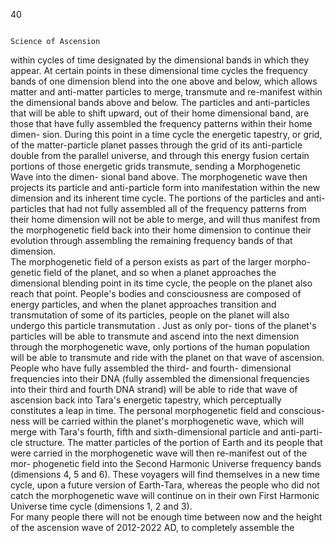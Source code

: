 40 
 
 

                                                                               
                                                                                                             Science of Ascension
within cycles of time designated by the dimensional bands in which they
appear. At certain points in these dimensional time cycles the frequency
bands of one dimension blend into the one above and below, which allows
matter and anti-matter particles to merge, transmute and re-manifest within
the dimensional bands above and below. The particles and anti-particles that
will be able to shift upward, out of their home dimensional band, are those
that have fully assembled the frequency patterns within their home dimen-
sion. During this point in a time cycle the energetic tapestry, or grid, of the
matter-particle planet passes through the grid of its anti-particle double from
the parallel universe, and through this energy fusion certain portions of those
energetic grids transmute, sending a Morphogenetic Wave  into the dimen-
sional band above. The morphogenetic wave then projects its particle and
anti-particle form into manifestation within the new dimension and its
inherent time cycle. The portions of the particles and anti-particles that had
not fully assembled all of the frequency patterns from their home dimension
will not be able to merge, and will thus manifest from the morphogenetic
field back into their home dimension to continue their evolution through
assembling the remaining frequency bands of that dimension.  
      The morphogenetic field of a person exists as part of the larger morpho-
genetic field of the planet, and so when a planet approaches the dimensional
blending point in its time cycle, the people on the planet also reach that
point. People's bodies and consciousness are composed of energy particles, and
when the planet approaches transition and transmutation of some of its particles,
people on the planet will also undergo this particle transmutation . Just as only por-
tions of the planet's particles will be able to transmute and ascend into the
next dimension through the morphogenetic wave, only portions of the
human population will be able to transmute and ride with the planet on that
wave of ascension. People who have fully assembled the third- and fourth-
dimensional frequencies into their DNA (fully assembled the dimensional
frequencies into their third and fourth DNA strand) will be able to ride that
wave of ascension back into Tara's energetic tapestry, which perceptually
constitutes a leap in time. The personal morphogenetic field and conscious-
ness will be carried within the planet's morphogenetic wave, which will
merge with Tara's fourth, fifth and sixth-dimensional particle and anti-parti-
cle structure. The matter particles of the portion of Earth and its people that
were carried in the morphogenetic wave will then re-manifest out of the mor-
phogenetic field into the Second Harmonic Universe frequency bands
(dimensions 4, 5 and 6). These voyagers will find themselves in a new time
cycle, upon a future version of Earth-Tara, whereas the people who did not
catch the morphogenetic wave will continue on in their own First Harmonic
Universe time cycle (dimensions 1, 2 and 3).  
     For many people there will not be enough time between now and the
height of the ascension wave of 2012-2022 AD, to completely assemble the